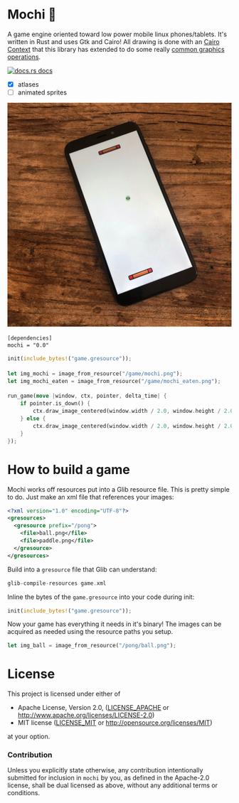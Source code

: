 # Mochi :dango: 

A game engine oriented toward low power mobile linux phones/tablets.  It's written in Rust and uses Gtk and Cairo! All drawing is done with an [Cairo Context](https://gtk-rs.org/docs/cairo/struct.Context.html) that this library has extended to do some really [common graphics operations](https://docs.rs/mochi/latest/mochi/trait.MochiCairoExt.html).

<a href="https://docs.rs/mochi"><img src="https://img.shields.io/badge/docs-latest-blue.svg?style=flat-square" alt="docs.rs docs" /></a>

- [x] atlases
- [ ] animated sprites

![pong](screenshots/pong.jpg)

```
[dependencies]
mochi = "0.0"
```

```rust
init(include_bytes!("game.gresource"));

let img_mochi = image_from_resource("/game/mochi.png");
let img_mochi_eaten = image_from_resource("/game/mochi_eaten.png");

run_game(move |window, ctx, pointer, delta_time| {
    if pointer.is_down() {
        ctx.draw_image_centered(window.width / 2.0, window.height / 2.0, img_mochi_eaten);
    } else {
        ctx.draw_image_centered(window.width / 2.0, window.height / 2.0, img_mochi);
    }
});
```

# How to build a game

Mochi works off resources put into a Glib resource file. This is pretty simple to do.  Just make an xml file that references your images:

```xml
<?xml version="1.0" encoding="UTF-8"?>
<gresources>
  <gresource prefix="/pong">
    <file>ball.png</file>
    <file>paddle.png</file>
  </gresource>
</gresources>
```

Build into a `gresource` file that Glib can understand:

```rust
glib-compile-resources game.xml
```

Inline the bytes of the `game.gresource` into your code during init:

```rust
init(include_bytes!("game.gresource"));
```

Now your game has everything it needs in it's binary! The images can be acquired as needed using the resource paths you setup.

```rust
let img_ball = image_from_resource("/pong/ball.png");
```

# License

This project is licensed under either of

 * Apache License, Version 2.0, ([LICENSE_APACHE](LICENSE_APACHE) or
   http://www.apache.org/licenses/LICENSE-2.0)
 * MIT license ([LICENSE_MIT](LICENSE_MIT) or
   http://opensource.org/licenses/MIT)

at your option.

### Contribution

Unless you explicitly state otherwise, any contribution intentionally submitted
for inclusion in `mochi` by you, as defined in the Apache-2.0 license, shall be
dual licensed as above, without any additional terms or conditions.
